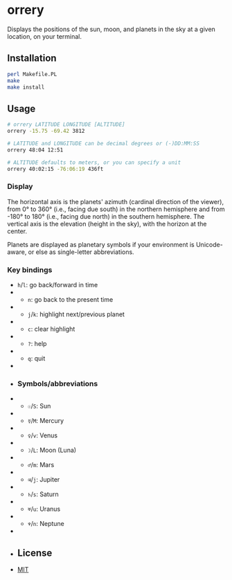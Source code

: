 # orrery

Displays the positions of the sun, moon, and planets in the sky at a given location, on your terminal.

## Installation

```sh
perl Makefile.PL
make
make install
```

## Usage

```sh
# orrery LATITUDE LONGITUDE [ALTITUDE]
orrery -15.75 -69.42 3812

# LATITUDE and LONGITUDE can be decimal degrees or (-)DD:MM:SS
orrery 48:04 12:51

# ALTITUDE defaults to meters, or you can specify a unit
orrery 40:02:15 -76:06:19 436ft
```

### Display

The horizontal axis is the planets' azimuth (cardinal direction of the viewer), from 0° to 360° (i.e., facing due south) in the northern hemisphere and from -180° to 180° (i.e., facing due north) in the southern hemisphere. The vertical axis is the elevation (height in the sky), with the horizon at the center.

Planets are displayed as planetary symbols if your environment is Unicode-aware, or else as single-letter abbreviations.

### Key bindings

* `h`/`l`: go back/forward in time
* * `n`: go back to the present time
* * `j`/`k`: highlight next/previous planet
* * `c`: clear highlight
* * `?`: help
* * `q`: quit
*
* ### Symbols/abbreviations
* * `☉`/`S`: Sun
* * `☿`/`M`: Mercury
* * `♀`/`v`: Venus
* * `☽`/`L`: Moon (Luna)
* * `♂`/`m`: Mars
* * `♃`/`j`: Jupiter
* * `♄`/`s`: Saturn
* * `♅`/`u`: Uranus
* * `♆`/`n`: Neptune
*
* ## License
* [MIT](https://choosealicense.com/licenses/mit/)
